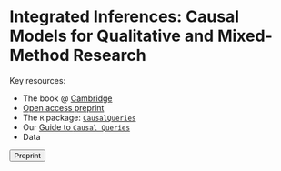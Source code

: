 # Integrated Inferences: Causal Models for Qualitative and Mixed-Method Research

Key resources:

* The book @ [Cambridge](https://www.cambridge.org/core/books/integrated-inferences/45B07964AD4718A74CDE3E35A31F26FA)
* [Open access preprint](https://macartan.github.io/integrated_inferences/)
* The `R` package: [`CausalQueries`](https://cran.r-project.org/web/packages/CausalQueries/index.html)
* Our [Guide to `Causal Queries`](https://integrated-inferences.github.io/guide/)
* Data

<button name="button" onclick="[http://www.google.com](https://macartan.github.io/integrated_inferences/)https://macartan.github.io/integrated_inferences/">Preprint</button>

